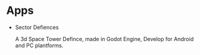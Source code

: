 # Apps

- Sector Defiences

    A 3d Space Tower Defince, made in Godot Engine, Develop for Android and PC plantforms.
